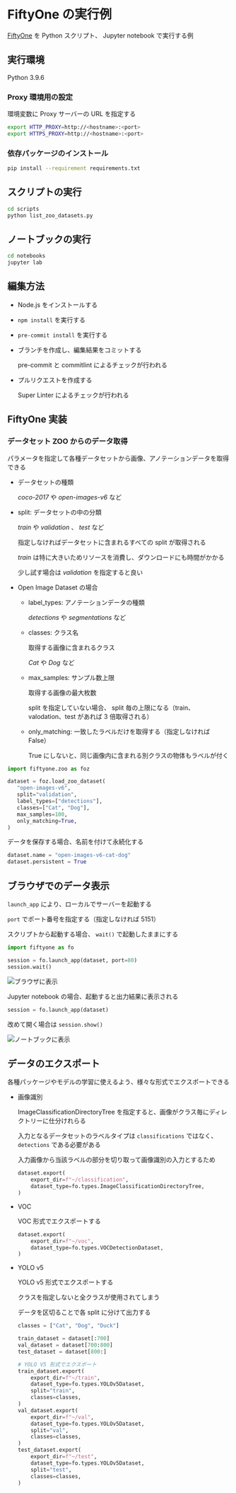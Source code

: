 # FiftyOne の実行例

[FiftyOne] を Python スクリプト、 Jupyter notebook で実行する例

## 実行環境

Python 3.9.6

### Proxy 環境用の設定

環境変数に Proxy サーバーの URL を指定する

```sh
export HTTP_PROXY=http://<hostname>:<port>
export HTTPS_PROXY=http://<hostname>:<port>
```

### 依存パッケージのインストール

```sh
pip install --requirement requirements.txt
```

## スクリプトの実行

```sh
cd scripts
python list_zoo_datasets.py
```

## ノートブックの実行

```sh
cd notebooks
jupyter lab
```

## 編集方法

- Node.js をインストールする

- `npm install` を実行する

- `pre-commit install` を実行する

- ブランチを作成し、編集結果をコミットする

  pre-commit と commitlint によるチェックが行われる

- プルリクエストを作成する

  Super Linter によるチェックが行われる

## FiftyOne 実装

### データセット ZOO からのデータ取得

パラメータを指定して各種データセットから画像、アノテーションデータを取得できる

- データセットの種類

  _coco-2017_ や _open-images-v6_ など

- split: データセットの中の分類

  _train_ や _validation_ 、 _test_ など

  指定しなければデータセットに含まれるすべての split が取得される

  _train_ は特に大きいためリソースを消費し、ダウンロードにも時間がかかる

  少し試す場合は _validation_ を指定すると良い

- Open Image Dataset の場合

  - label_types: アノテーションデータの種類

    _detections_ や _segmentations_ など

  - classes: クラス名

    取得する画像に含まれるクラス

    _Cat_ や _Dog_ など

  - max_samples: サンプル数上限

    取得する画像の最大枚数

    split を指定していない場合、 split 毎の上限になる（train、valodation、test があれば 3 倍取得される）

  - only_matching: 一致したラベルだけを取得する（指定しなければ False）

    True にしないと、同じ画像内に含まれる別クラスの物体もラベルが付く

```python
import fiftyone.zoo as foz

dataset = foz.load_zoo_dataset(
   "open-images-v6",
   split="validation",
   label_types=["detections"],
   classes=["Cat", "Dog"],
   max_samples=100,
   only_matching=True,
)
```

データを保存する場合、名前を付けて永続化する

```python
dataset.name = "open-images-v6-cat-dog"
dataset.persistent = True
```

## ブラウザでのデータ表示

`launch_app` により、ローカルでサーバーを起動する

`port` でポート番号を指定する（指定しなければ 5151）

スクリプトから起動する場合、 `wait()` で起動したままにする

```python
import fiftyone as fo

session = fo.launch_app(dataset, port=80)
session.wait()
```

![ブラウザに表示](imgs/browse-51.png)

Jupyter notebook の場合、起動すると出力結果に表示される

```python
session = fo.launch_app(dataset)
```

改めて開く場合は `session.show()`

![ノートブックに表示](imgs/jupyter-51.png)

## データのエクスポート

各種パッケージやモデルの学習に使えるよう、様々な形式でエクスポートできる

- 画像識別

  ImageClassificationDirectoryTree を指定すると、画像がクラス毎にディレクトリーに仕分けれらる

  入力となるデータセットのラベルタイプは `classifications` ではなく、 `detections` である必要がある

  入力画像から当該ラベルの部分を切り取って画像識別の入力とするため

  ```python
  dataset.export(
      export_dir=f"~/classification",
      dataset_type=fo.types.ImageClassificationDirectoryTree,
  )
  ```

- VOC

  VOC 形式でエクスポートする

  ```python
  dataset.export(
      export_dir=f"~/voc",
      dataset_type=fo.types.VOCDetectionDataset,
  )
  ```

- YOLO v5

  YOLO v5 形式でエクスポートする

  クラスを指定しないと全クラスが使用されてしまう

  データを区切ることで各 split に分けて出力する

  ```python
  classes = ["Cat", "Dog", "Duck"]

  train_dataset = dataset[:700]
  val_dataset = dataset[700:800]
  test_dataset = dataset[800:]

  # YOLO V5 形式でエクスポート
  train_dataset.export(
      export_dir=f"~/train",
      dataset_type=fo.types.YOLOv5Dataset,
      split="train",
      classes=classes,
  )
  val_dataset.export(
      export_dir=f"~/val",
      dataset_type=fo.types.YOLOv5Dataset,
      split="val",
      classes=classes,
  )
  test_dataset.export(
      export_dir=f"~/test",
      dataset_type=fo.types.YOLOv5Dataset,
      split="test",
      classes=classes,
  )
  ```

[fiftyone]: https://voxel51.com/
